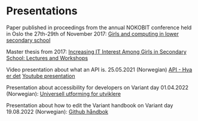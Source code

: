 # Presentations

Paper published in proceedings from the annual NOKOBIT conference held in Oslo the 27th-29th of November 2017: [Girls and computing in lower secondary school](./paper_girls_and_computing.pdf)

Master thesis from 2017: [Increasing IT Interest Among Girls in Secondary School: Lectures and Workshops](./master_thesis_increasing_it_interest_among_girls.pdf)

Video presentation about what an API is. 25.05.2021 (Norwegian) [API - Hva er det](./API-hva_er_det.pdf) [Youtube presentation](https://www.youtube.com/watch?v=n5Ik3vwIrFk&t=24s)

Presentation about accessibility for developers on Variant day 01.04.2022 (Norwegian): [Universell utforming for utviklere](./universell_utforming_for_utviklere.pdf)

Presentation about how to edit the Variant handbook on Variant day 19.08.2022 (Norwegian): [Github håndbok](/Users/sarahserussi/Code/presentations/github_håndbok.pdf)
